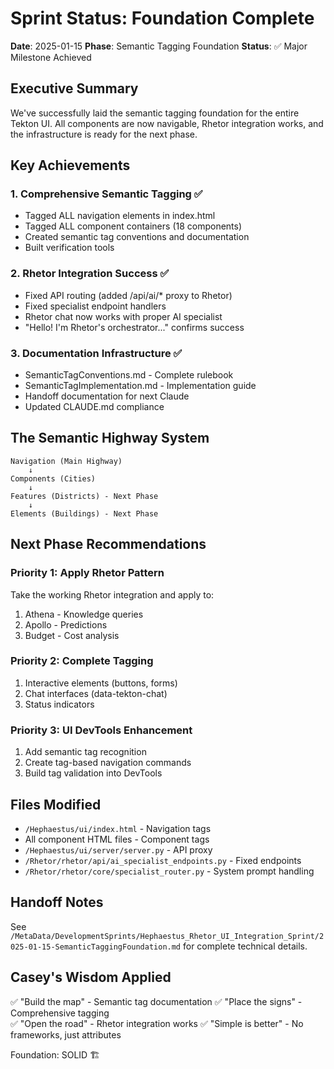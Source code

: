 # Sprint Status: Foundation Complete
**Date**: 2025-01-15
**Phase**: Semantic Tagging Foundation
**Status**: ✅ Major Milestone Achieved

## Executive Summary
We've successfully laid the semantic tagging foundation for the entire Tekton UI. All components are now navigable, Rhetor integration works, and the infrastructure is ready for the next phase.

## Key Achievements

### 1. Comprehensive Semantic Tagging ✅
- Tagged ALL navigation elements in index.html
- Tagged ALL component containers (18 components)
- Created semantic tag conventions and documentation
- Built verification tools

### 2. Rhetor Integration Success ✅
- Fixed API routing (added /api/ai/* proxy to Rhetor)
- Fixed specialist endpoint handlers
- Rhetor chat now works with proper AI specialist
- "Hello! I'm Rhetor's orchestrator..." confirms success

### 3. Documentation Infrastructure ✅
- SemanticTagConventions.md - Complete rulebook
- SemanticTagImplementation.md - Implementation guide
- Handoff documentation for next Claude
- Updated CLAUDE.md compliance

## The Semantic Highway System

```
Navigation (Main Highway)
    ↓
Components (Cities) 
    ↓
Features (Districts) - Next Phase
    ↓
Elements (Buildings) - Next Phase
```

## Next Phase Recommendations

### Priority 1: Apply Rhetor Pattern
Take the working Rhetor integration and apply to:
1. Athena - Knowledge queries
2. Apollo - Predictions  
3. Budget - Cost analysis

### Priority 2: Complete Tagging
1. Interactive elements (buttons, forms)
2. Chat interfaces (data-tekton-chat)
3. Status indicators

### Priority 3: UI DevTools Enhancement
1. Add semantic tag recognition
2. Create tag-based navigation commands
3. Build tag validation into DevTools

## Files Modified
- `/Hephaestus/ui/index.html` - Navigation tags
- All component HTML files - Component tags
- `/Hephaestus/ui/server/server.py` - API proxy
- `/Rhetor/rhetor/api/ai_specialist_endpoints.py` - Fixed endpoints
- `/Rhetor/rhetor/core/specialist_router.py` - System prompt handling

## Handoff Notes
See `/MetaData/DevelopmentSprints/Hephaestus_Rhetor_UI_Integration_Sprint/2025-01-15-SemanticTaggingFoundation.md` for complete technical details.

## Casey's Wisdom Applied
✅ "Build the map" - Semantic tag documentation
✅ "Place the signs" - Comprehensive tagging  
✅ "Open the road" - Rhetor integration works
✅ "Simple is better" - No frameworks, just attributes

Foundation: SOLID 🏗️